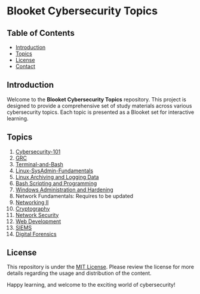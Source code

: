 # Blooket Cybersecurity Topics

## Table of Contents

- [Introduction](#introduction)
- [Topics](#topics)
- [License](#license)
- [Contact](#contact)

## Introduction

Welcome to the **Blooket Cybersecurity Topics** repository. This project is designed to provide a comprehensive set of study materials across various cybersecurity topics. Each topic is presented as a Blooket set for interactive learning.

## Topics

1. [Cybersecurity-101](https://dashboard.blooket.com/set/65cdab37ef85f2cdadda748d)
2. [GRC](https://dashboard.blooket.com/set/65e05c53fad2600109317af0)
3. [Terminal-and-Bash](https://dashboard.blooket.com/set/65fbf48450b23d7473acb68f)
4. [Linux-SysAdmin-Fundamentals](https://dashboard.blooket.com/set/65e98a21194d90ffe32754c7)
5. [Linux Archiving and Logging Data](https://dashboard.blooket.com/set/65f2b9874d14a22d80785933)
6. [Bash Scripting and Programming](https://dashboard.blooket.com/set/65fbf25dea318686ae6e8295)
7. [Windows Administration and Hardening](https://dashboard.blooket.com/set/66053ffeee48875c472fe04d)
8. Network Fundamentals: Requires to be updated
9. [Networking II](https://dashboard.blooket.com/set/64c8e3d1c020a70a9cdbe1de)
10. [Cryptography](https://dashboard.blooket.com/set/64d4c156a88a121ebbf1bf13)
11. [Network Security](https://dashboard.blooket.com/set/6630b963d8b3c822e679de8a)
12. [Web Development](https://dashboard.blooket.com/set/64e3283fff6f69f302639bc6)
13. [SIEMS](https://dashboard.blooket.com/set/6531020d2e34ab2820328b79)
14. [Digital Forensics](https://dashboard.blooket.com/set/653a3fbb467596397a30eb86)

## License

This repository is under the [MIT License](LICENSE). Please review the license for more details regarding the usage and distribution of the content.

Happy learning, and welcome to the exciting world of cybersecurity!
